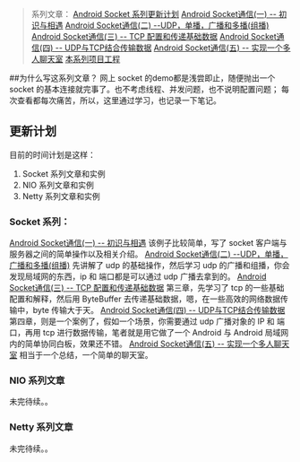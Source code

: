 >系列文章：
>[Android Socket 系列更新计划](https://blog.csdn.net/u011418943/article/details/93885034)
>[Android Socket通信(一)  -- 初识与相遇](https://blog.csdn.net/u011418943/article/details/92612997)
>[Android Socket通信(二) --UDP，单播，广播和多播(组播)](https://blog.csdn.net/u011418943/article/details/92839617)
>[Android Socket通信(三) -- TCP 配置和传递基础数据](https://blog.csdn.net/u011418943/article/details/93157556)
>[Android Socket通信(四) -- UDP与TCP结合传输数据](https://blog.csdn.net/u011418943/article/details/93523767)
>[Android Socket通信(五) -- 实现一个多人聊天室](https://blog.csdn.net/u011418943/article/details/93881970)
> [本系列项目工程]()

##为什么写这系列文章？
网上 socket 的demo都是浅尝即止，随便抛出一个 socket 的基本连接就完事了。也不考虑线程、并发问题，也不说明配置问题；
每次查看都每次痛苦，所以，这里通过学习，也记录一下笔记。

## 更新计划
目前的时间计划是这样： 

 1. Socket 系列文章和实例
 2. NIO 系列文章和实例
 3. Netty 系列文章和实例

### Socket 系列：
[Android Socket通信(一)  -- 初识与相遇](https://blog.csdn.net/u011418943/article/details/92612997) 
该例子比较简单，写了 socket 客户端与服务器之间的简单操作以及相关介绍。
[Android Socket通信(二) --UDP，单播，广播和多播(组播)](https://blog.csdn.net/u011418943/article/details/92839617)
先讲解了 udp 的基础操作，然后学习 udp 的广播和组播，你会发现局域网的东西，ip 和 端口都是可以通过 udp 广播去拿到的。
[Android Socket通信(三) -- TCP 配置和传递基础数据](https://blog.csdn.net/u011418943/article/details/93157556)
第三章，先学习了  tcp 的一些基础配置和解释，然后用 ByteBuffer 去传递基础数据，嗯，在一些高效的网络数据传输中，byte 传输大于天。
[Android Socket通信(四) -- UDP与TCP结合传输数据](https://blog.csdn.net/u011418943/article/details/93523767)
第四章，则是一个案例了，假如一个场景，你需要通过 udp 广播对象的 IP 和 端口，再用 tcp 进行数据传输，笔者就是用它做了一个 Android 与 Android 局域网内的简单协同白板，效果还不错。
[Android Socket通信(五) -- 实现一个多人聊天室](https://blog.csdn.net/u011418943/article/details/93881970)
相当于一个总结，一个简单的聊天室。

### NIO 系列文章
未完待续。。

### Netty 系列文章
未完待续。。

